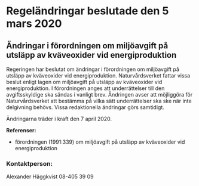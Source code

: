 # Regeländringar beslutade den 5 mars 2020

## Ändringar i förordningen om miljöavgift på utsläpp av kväveoxider vid energiproduktion

Regeringen har beslutat om ändringar i förordningen om miljöavgift på utsläpp av kväveoxider vid energiproduktion. Naturvårdsverket fattar vissa beslut enligt lagen om miljöavgift på utsläpp av kväveoxider vid energiproduktion. I förordningen anges att underrättelser till den avgiftsskyldige ska sändas i vanligt brev. Ändringen avser att möjliggöra för Naturvårdsverket att bestämma på vilka sätt underrättelser ska ske när inte delgivning behövs. Vissa redaktionella ändringar görs samtidigt.

Ändringarna träder i kraft den 7 april 2020.

**Referenser:**

* förordningen (1991:339) om miljöavgift på utsläpp av kväveoxider vid energiproduktion

### Kontaktperson:

Alexander Häggkvist 08-405 39 09
